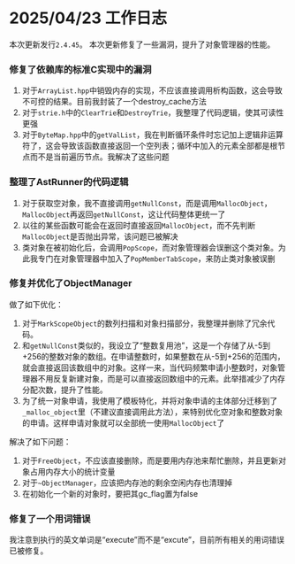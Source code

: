 # 2025/04/23 工作日志

本次更新发行``2.4.45``。
本次更新修复了一些漏洞，提升了对象管理器的性能。

### 修复了依赖库的标准C实现中的漏洞

1. 对于``ArrayList.hpp``中销毁内存的实现，不应该直接调用析构函数，这会导致不可控的结果。目前我封装了一个destroy_cache方法
2. 对于``strie.h``中的``ClearTrie``和``DestroyTrie``，我整理了代码逻辑，使其可读性更强
3. 对于``ByteMap.hpp``中的``getValList``，我在判断循环条件时忘记加上逻辑非运算符了，这会导致该函数直接返回一个空列表；循环中加入的元素全部都是根节点而不是当前遍历节点。我解决了这些问题

### 整理了AstRunner的代码逻辑

1. 对于获取空对象，我不直接调用``getNullConst``，而是调用``MallocObject``，``MallocObject``再返回``getNullConst``，这让代码整体更统一了
2. 以往的某些函数可能会在返回时直接返回``MallocObject``，而不先判断``MallocObject``是否抛出异常，该问题已被解决
3. 类对象在被初始化后，会调用``PopScope``，而对象管理器会误删这个类对象。为此我专门在对象管理器中加入了``PopMemberTabScope``，来防止类对象被误删

### 修复并优化了ObjectManager

做了如下优化：

1. 对于``MarkScopeObject``的数列扫描和对象扫描部分，我整理并删除了冗余代码。
2. 和``getNullConst``类似的，我设立了“整数复用池”，这是一个存储了从-5到+256的整数对象的数组。在申请整数时，如果整数在从-5到+256的范围内，就会直接返回该数组中的对象。这样一来，当代码频繁申请小整数时，对象管理器不用反复新建对象，而是可以直接返回数组中的元素。此举措减少了内存分配次数，提升了性能。
3. 为了统一对象申请，我使用了模板特化，并将对象申请的主体部分迁移到了``_malloc_object``里（不建议直接调用此方法），来特别优化空对象和整数对象的申请。这样申请对象就可以全部统一使用``MallocObject``了

解决了如下问题：

1. 对于``FreeObject``，不应该直接删除，而是要用内存池来帮忙删除，并且更新对象占用内存大小的统计变量
2. 对于``~ObjectManager``，应该把内存池的剩余空闲内存也清理掉
3. 在初始化一个新的对象时，要把其gc_flag置为false

### 修复了一个用词错误

我注意到执行的英文单词是“execute”而不是“excute”，目前所有相关的用词错误已被修复。